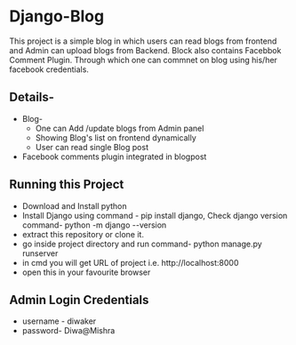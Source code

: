 # Django-Blog

This project is a simple blog in which users can read blogs from frontend and Admin can upload blogs from Backend.
Block also contains Facebbok Comment Plugin. Through which one can commnet on blog using his/her facebook credentials.


## Details-
- Blog-
  - One can Add /update blogs from Admin panel
  - Showing Blog's list on frontend dynamically
  - User can read single Blog post
- Facebook comments plugin integrated in blogpost


## Running this Project
- Download and Install python
- Install Django using command - pip install django, Check django version command- python -m django --version
- extract this repository or clone it.
- go inside project directory and run command- python manage.py runserver
- in cmd you will get URL of project i.e. http://localhost:8000
- open this in your favourite browser

## Admin Login Credentials
* username - diwaker
* password- Diwa@Mishra
